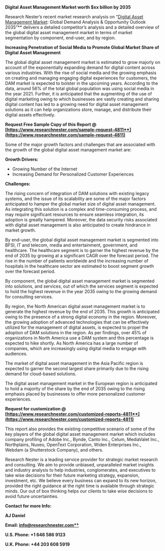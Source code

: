 ﻿<a name="_hlk135835180"></a>**Digital Asset Management Market worth $xx billion by 2035**

Research Nester’s recent market research analysis on “[Digital Asset Management Market](https://www.researchnester.com/reports/digital-asset-management-market/4811): Global Demand Analysis & Opportunity Outlook 2035”** delivers a detailed competitor’s analysis and a detailed overview of the global digital asset management market in terms of market segmentation by component, end-user, and by region. 

**Increasing Penetration of Social Media to Promote Global Market Share of Digital Asset Management**

The global digital asset management market is estimated to grow majorly on account of the exponentially expanding demand for digital content across various industries. With the rise of social media and the growing emphasis on creating and managing engaging digital experiences for customers, the DAM market is expected to bolster in the upcoming years. According to the data, around 56% of the total global population was using social media in the year 2021. Further, it is anticipated that the augmenting of the use of digital marketing owing to which businesses are vastly creating and sharing digital content has led to a growing need for digital asset management solutions as it can help organizations store, manage, and distribute their digital assets effectively. 

**Request Free Sample Copy of this Report @ [https://www.researchnester.com/sample-request-4811**](https://www.researchnester.com/sample-request-4811)**

Some of the major growth factors and challenges that are associated with the growth of the global digital asset management market are:

**Growth Drivers:**

- Growing Number of the Internet
- Increasing Demand for Personalized Customer Experiences

**Challenges:**

The rising concern of integration of DAM solutions with existing legacy systems, and the issue of its scalability are some of the major factors anticipated to hamper the global market size of digital asset management. As integrating this solution is a complex and time-consuming process, and may require significant resources to ensure seamless integration, its adoption is greatly hampered. Moreover, the data security risks associated with digital asset management is also anticipated to create hindrance in market growth.

By end-user, the global digital asset management market is segmented into BFSI, IT and telecom, media and entertainment, government, and healthcare. The healthcare segment is to garner the highest revenue by the end of 2035 by growing at a significant CAGR over the forecast period. The rise in the number of patients worldwide and the increasing number of hospitals in the healthcare sector are estimated to boost segment growth over the forecast period. 

By component, the global digital asset management market is segmented into solutions, and services, out of which the services segment is expected to hold the highest revenue in the year 2035 owing to the growing demand for consulting services.  

By region, the North American digital asset management market is to generate the highest revenue by the end of 2035. This growth is anticipated owing to the presence of a strong digital economy in the region. Moreover, the growing adoption of advanced technologies that can be effectively utilized for the management of digital assets, is expected to propel the adoption of DAM solutions in the region. As per findings, over 45% of organizations in North America use a DAM system and this percentage is expected to hike shortly. As North America has a large number of companies, which are increasingly using digital media to engage with audiences. 

The market of digital asset management in the Asia Pacific region is expected to garner the second largest share primarily due to the rising demand for cloud-based solutions.

The digital asset management market in the European region is anticipated to hold a majority of the share by the end of 2035 owing to the rising emphasis placed by businesses to offer more personalized customer experiences.

**Request for customization @ [https://www.researchnester.com/customized-reports-4811**](https://www.researchnester.com/customized-reports-4811)**

This report also provides the existing competitive scenario of some of the key players of the global digital asset management market which includes company profiling of Adobe Inc., Bynde, Canto Inc., Celum, MediaValet Inc., Northplains, Nuxeo, OpenText Corporation, Widen Enterprises Inc., Webdam (a Shutterstock Company), and others.      

Research Nester is a leading service provider for strategic market research and consulting. We aim to provide unbiased, unparalleled market insights and industry analysis to help industries, conglomerates, and executives to take wise decisions for their future marketing strategy, expansion, investment, etc. We believe every business can expand to its new horizon, provided the right guidance at the right time is available through strategic minds. Our out of box thinking helps our clients to take wise decisions to avoid future uncertainties.

**Contact for more Info:**

**AJ Daniel**

**Email: [info@researchnester.com**](mailto:info@researchnester.com)**

**U.S. Phone: +1 646 586 9123** 

**U.K. Phone: +44 203 608 5919**
